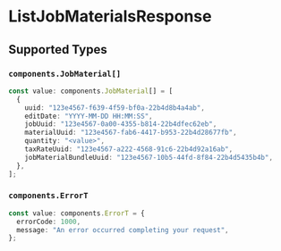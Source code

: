 # ListJobMaterialsResponse


## Supported Types

### `components.JobMaterial[]`

```typescript
const value: components.JobMaterial[] = [
  {
    uuid: "123e4567-f639-4f59-bf0a-22b4d8b4a4ab",
    editDate: "YYYY-MM-DD HH:MM:SS",
    jobUuid: "123e4567-0a00-4355-b814-22b4dfec62eb",
    materialUuid: "123e4567-fab6-4417-b953-22b4d28677fb",
    quantity: "<value>",
    taxRateUuid: "123e4567-a222-4568-91c6-22b4d92a16ab",
    jobMaterialBundleUuid: "123e4567-10b5-44fd-8f84-22b4d5435b4b",
  },
];
```

### `components.ErrorT`

```typescript
const value: components.ErrorT = {
  errorCode: 1000,
  message: "An error occurred completing your request",
};
```

